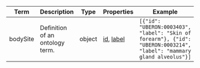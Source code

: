 |Term | Description | Type | Properties | Example | Enum|
| ---| ---| ---| ---| ---| --- |
| bodySite | Definition of an ontology term. | object | [id](./id.md), [label](./label.md) | `[{"id": "UBERON:0003403", "label": "Skin of forearm"}, {"id": "UBERON:0003214", "label": "mammary gland alveolus"}]` | NA|
